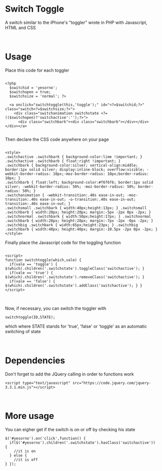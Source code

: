 # Switch Toggle

A switch similar to the iPhone's "toggler" wrote in PHP with Javascript, HTML and CSS

<p><br></p>

# Usage

Place this code for each toggler

```

<?php
  $switchid = 'yesorno';
  $switchopen = true;
  $switchsize = 'normal'; ?>
  
  <a onclick="switchtoggle(this,'toggle');" id="<?=$switchid;?>" class="switch<?=$switchsize;?>">
    <div class="switchanimation switchstate <?=(($switchopen)?'switchactive':'');?>">
      <div class="switchbark"><div class="switchbarb"></div></div></div></a>
  
```

<p>
Then declare the CSS code anywhere on your page
  
```

<style>
.switchactive .switchbark { background-color:lime !important; }
.switchactive .switchbarb { float:right !important; }
.switchbark { background-color:silver; vertical-align:middle; border:1px solid silver; display:inline-block; overflow:visible; -webkit-border-radius: 10px;-moz-border-radius: 10px;border-radius: 10px; }
.switchbarb { float:left; background-color:#f6f6f6; border:1px solid silver; -webkit-border-radius: 50%; -moz-border-radius: 50%; border-radius: 50%; }
.switchanimation { -webkit-transition:.40s ease-in-out; -moz-transition:.40s ease-in-out; -o-transition:.40s ease-in-out; transition:.40s ease-in-out; }
.switchsmall .switchbark { width:40px;height:13px; } .switchsmall .switchbarb { width:20px; height:20px; margin:-5px -2px 0px -2px; }
.switchnormal .switchbark { width:50px;height:17px; } .switchnormal .switchbarb { width:28px; height:28px; margin:-7px -2px -0px -2px; }
.switchbig .switchbark { width:65px;height:23px; } .switchbig .switchbarb { width:40px; height:40px; margin:-10.5px -2px 0px -2px; }
</style>

```

</p>
<p>
Finally place the Javascript code for the toggling function
  
```

<script>
function switchtoggle(which,vale) {
  if(vale == 'toggle') { $(which).children('.switchstate').toggleClass('switchactive'); }
  if(vale == 'true') { $(which).children('.switchstate').removeClass('switchactive'); }
  if(vale == 'false') { $(which).children('.switchstate').addClass('switchactive'); } }
</script>

```

</p>
<p><br></p>
<p>
Now, if necessary, you can switch the toggler with
  
```
switchtoggle(ID,STATE);
```

which where STATE stands for 'true', 'false' or 'toggle' as an automatic switching of state
</p>

<p><br></p>
<p>
        
# Dependencies

Don't forget to add the JQuery calling in order to functions work
        
```
<script type="text/javascript" src="https://code.jquery.com/jquery-3.3.1.min.js"></script>
```

</p>
<p><br></p>
<p>
        
# More usage

You can eigher get if the switch is on or off by checking his state 
        
```
$('#yesorno').on('click',function() {
  if($('#yesorno').children('.switchstate').hasClass('switchactive')) {
    //it is on
  } else {
    //it is off
} });
  
```

</p>

